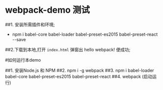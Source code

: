 # webpack-demo 测试

##1. 安装所需插件和环境;
- npm i babel-core babel-loader babel-preset-es2015 babel-preset-react --save

##2.下载到本地,打开 `index.html` 弹窗出 hello webpack! 便成功;


#如何运行本demo

##1. 安装Node.js 和 NPM
##2. npm i -g webpack
##3. npm i babel-loader babel-core babel-preset-es2015 babel-preset-react
##4. webpack (启动运行)
